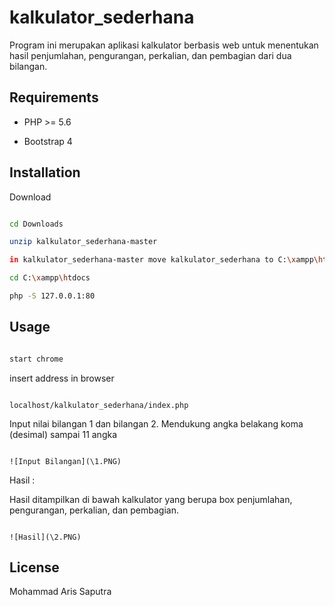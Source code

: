 # kalkulator_sederhana

Program ini merupakan aplikasi kalkulator berbasis web untuk menentukan hasil penjumlahan, pengurangan, perkalian, dan pembagian dari dua bilangan.

## Requirements

* PHP >= 5.6

* Bootstrap 4


## Installation


Download

```bash

cd Downloads

unzip kalkulator_sederhana-master

in kalkulator_sederhana-master move kalkulator_sederhana to C:\xampp\htdocs

cd C:\xampp\htdocs

php -S 127.0.0.1:80

```


## Usage


```bash

start chrome

```

insert address in browser

```

localhost/kalkulator_sederhana/index.php

```
Input nilai bilangan 1 dan bilangan 2. Mendukung angka belakang koma (desimal) sampai 11 angka 

```

![Input Bilangan](\1.PNG)

```

Hasil :

Hasil ditampilkan di bawah kalkulator yang berupa box penjumlahan, pengurangan, perkalian, dan pembagian.

```

![Hasil](\2.PNG)

```

## License

Mohammad Aris Saputra
